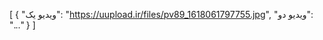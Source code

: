 [
  {
    "ویدیو یک": "https://uupload.ir/files/pv89_1618061797755.jpg",
    "ویدیو دو": "..."
  }
]
